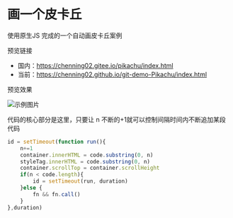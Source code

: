 # 画一个皮卡丘

使用原生JS 完成的一个自动画皮卡丘案例

预览链接

- 国内：https://chenning02.gitee.io/pikachu/index.html
- 当前：https://chenning02.github.io/git-demo-Pikachu/index.html

预览效果

![示例图片](https://chenning02.github.io/Document/images/git-demo-Pikachu.jpg)

代码的核心部分是这里，只要让 n 不断的+1就可以控制间隔时间内不断追加某段代码

```js
id = setTimeout(function run(){
    n+=1
    container.innerHTML = code.substring(0, n)
    styleTag.innerHTML = code.substring(0, n)
    container.scrollTop = container.scrollHeight
    if(n < code.length){
        id = setTimeout(run, duration)
    }else {
        fn && fn.call()
    }
},duration)
```

